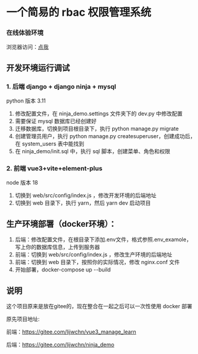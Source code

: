 # 一个简易的 rbac 权限管理系统

### 在线体验环境

浏览器访问：[点我](http://106.52.59.119/)

## 开发环境运行调试

### 1. 后端 django + django ninja + mysql

python 版本 3.11
1. 修改配置文件，在 ninja_demo.settings 文件夹下的 dev.py 中修改配置
2. 需要保证 mysql 数据库已经创建好
3. 迁移数据库，切换到项目根目录下，执行 python manage.py migrate
4. 创建管理员用户，执行 python manage.py createsuperuser，创建成功后，在 system_users 表中能找到
5. 在 ninja_demo/init.sql 中，执行 sql 脚本，创建菜单、角色和权限

### 2. 前端 vue3+vite+element-plus

node 版本 18

1. 切换到 web/src/config/index.js ，修改开发环境的后端地址
2. 切换到 web 目录下，执行 yarn，然后 yarn dev 启动项目

## 生产环境部署（docker环境）：

1. 后端：修改配置文件，在根目录下添加.env文件，格式参照.env_examole，写上你的数据库信息，上传到服务器
2. 前端：切换到 web/src/config/index.js ，修改生产环境的后端地址
3. 前端：切换到 web 目录下，按照你的实际情况，修改 nginx.conf 文件
4. 开始部署，docker-compose up --build

## 说明

这个项目原来是放在gitee的，现在整合在一起之后可以一次性使用 docker 部署

原先项目地址:

前端：https://gitee.com/lijwchn/vue3_manage_learn

后端：https://gitee.com/lijwchn/ninja_demo
